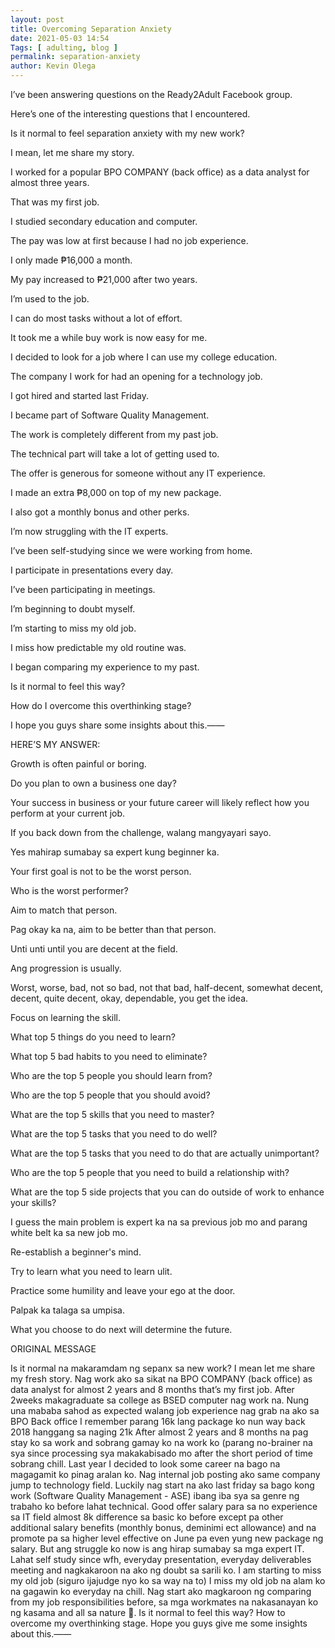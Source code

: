 ```yaml
--- 
layout: post 
title: Overcoming Separation Anxiety
date: 2021-05-03 14:54
Tags: [ adulting, blog ]
permalink: separation-anxiety
author: Kevin Olega 
--- 
```

I’ve been answering questions on the Ready2Adult Facebook group.

Here’s one of the interesting questions that I encountered.

Is it normal to feel separation anxiety with my new work? 

I mean, let me share my story. 

I worked for a popular BPO COMPANY (back office) as a data analyst for almost three years.

That was my first job.

I studied secondary education and computer. 

The pay was low at first because I had no job experience.

I only made ₱16,000 a month.

My pay increased to ₱21,000 after two years.

I’m used to the job.

I can do most tasks without a lot of effort.

It took me a while buy work is now easy for me.

I decided to look for a job where I can use my college education.

The company I work for had an opening for a technology job.

I got hired and started last Friday.

I became part of Software Quality Management. 

The work is completely different from my past job.

The technical part will take a lot of getting used to.

The offer is generous for someone without any IT experience.

I made an extra ₱8,000 on top of my new package.

I also got a monthly bonus and other perks.

I’m now struggling with the IT experts.

I’ve been self-studying since we were working from home.

I participate in presentations every day.

I’ve been participating in meetings.

I’m beginning to doubt myself.

I’m starting to miss my old job.

I miss how predictable my old routine was.

I began comparing my experience to my past.

Is it normal to feel this way? 

How do I overcome this overthinking stage? 

I hope you guys share some insights about this.——

HERE’S MY ANSWER:

Growth is often painful or boring.

Do you plan to own a business one day?

Your success in business or your future career will likely reflect how you perform at your current job.

If you back down from the challenge, walang mangyayari sayo.

Yes mahirap sumabay sa expert kung beginner ka.

Your first goal is not to be the worst person.

Who is the worst performer?

Aim to match that person.

Pag okay ka na, aim to be better than that person.

Unti unti until you are decent at the field.

Ang progression is usually.

Worst, worse, bad, not so bad, not that bad, half-decent, somewhat decent, decent, quite decent, okay, dependable, you get the idea.

Focus on learning the skill.

What top 5 things do you need to learn?

What top 5 bad habits to you need to eliminate?

Who are the top 5 people you should learn from?

Who are the top 5 people that you should avoid?

What are the top 5 skills that you need to master?

What are the top 5 tasks that you need to do well?

What are the top 5 tasks that you need to do that are actually unimportant?

Who are the top 5 people that you need to build a relationship with?

What are the top 5 side projects that you can do outside of work to enhance your skills?

I guess the main problem is expert ka na sa previous job mo and parang white belt ka sa new job mo.

Re-establish a beginner's mind.

Try to learn what you need to learn ulit.

Practice some humility and leave your ego at the door.

Palpak ka talaga sa umpisa.

What you choose to do next will determine the future.

ORIGINAL MESSAGE

Is it normal na makaramdam ng sepanx sa new work? I mean let me share my fresh story. Nag work ako sa sikat na BPO COMPANY (back office) as data analyst for almost 2 years and 8 months that’s my first job. After 2weeks  makagraduate sa college as BSED computer nag work na. Nung una mababa sahod as expected walang job experience nag grab na ako sa BPO Back office I remember parang 16k lang package ko nun way back 2018 hanggang sa naging 21k After almost 2 years and 8 months na pag stay ko sa work and sobrang gamay ko na work ko (parang no-brainer na sya since processing sya makakabisado mo after the short period of time sobrang chill. Last year I decided to look some career na bago na magagamit ko pinag aralan ko. Nag internal job posting ako same company jump to technology field. Luckily nag start na ako last friday sa bago kong work (Software Quality Management - ASE) ibang iba sya sa genre ng trabaho ko before lahat technical. Good offer salary para sa no experience sa IT field almost 8k difference sa basic ko before except pa other additional salary benefits (monthly bonus, deminimi ect allowance) and na promote pa sa higher level effective on June pa even yung new package ng salary. But ang struggle ko now is ang hirap sumabay sa mga expert IT. Lahat self study since wfh, everyday presentation, everyday deliverables meeting and nagkakaroon na ako ng doubt sa sarili ko. I am starting to miss my old job (siguro ijajudge nyo ko sa way na to) I miss my old job na alam ko na gagawin ko everyday na chill. Nag start ako magkaroon ng comparing from my job responsibilities before, sa mga workmates na nakasanayan ko ng kasama and all sa nature 🥲. Is it normal to feel this way? How to overcome my overthinking stage. Hope you guys give me some insights about this.——

